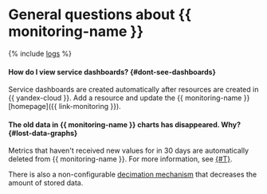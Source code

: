 # General questions about {{ monitoring-name }}

{% include [logs](../logs.md) %}

#### How do I view service dashboards? {#dont-see-dashboards}

Service dashboards are created automatically after resources are created in {{ yandex-cloud }}. Add a resource and update the {{ monitoring-name }} [homepage]({{ link-monitoring }}).

#### The old data in {{ monitoring-name }} charts has disappeared. Why? {#lost-data-graphs}

Metrics that haven't received new values for in 30 days are automatically deleted from {{ monitoring-name }}. For more information, see [{#T}](../../monitoring/concepts/ttl.md).

There is also a non-configurable [decimation mechanism](../../monitoring/concepts/decimation.md) that decreases the amount of stored data.
